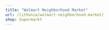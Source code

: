 ```yaml
---
title: "Walmart Neighborhood Market"
url: /lithonia/walmart-neighborhood-market/
shop: Supermarkt
---
```

